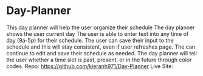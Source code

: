 # Day-Planner

This day planner will help the user organize their schedule
The day planner shows the user current day
The user is able to enter text into any time of day (9a-5p) for their schedule. The user can save their input to the schedule and this will stay consistent, even if user refreshes page. The can continue to edit and save their schedule as needed.
The day planner will tell the user whether a time slot is past, present, or in the future through color codes.
Repo: https://github.com/kieranh971/Day-Planner
Live Site: 